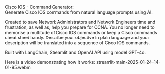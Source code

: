 Cisco IOS - Command Generator:\
Generate Cisco IOS commands from natural language prompts using AI.

Created to save Network Administrators and Network Engineers time and frustration, as well as, help you prepare for CCNA. You no longer need to memorise a multitude of Cisco IOS commands or keep a Cisco commands cheat sheet handy. Describe your objective in plain language and your description will be translated into a sequence of Cisco IOS commands.

Built with LangChain, Streamlit and OpenAI API using model GPT-4o.

Here is a video demonstrating how it works:
streamlit-main-2025-01-24-14-01-95.webm
